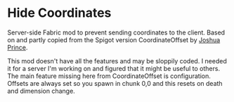 Hide Coordinates
================
Server-side Fabric mod to prevent sending coordinates to the client. Based on and partly copied from the Spigot version CoordinateOffset by [Joshua Prince](https://github.com/joshuaprince).

This mod doesn't have all the features and may be sloppily coded. I needed it for a server I'm working on and figured that it might be useful to others.
The main feature missing here from CoordinateOffset is configuration. Offsets are always set so you spawn in chunk 0,0 and this resets on death and dimension change.
